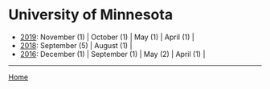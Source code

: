 # University of Minnesota

  * [2019](./university-of-minnesota-2019.md): 
      November (1) | 
      October (1) | 
      May (1) | 
      April (1) | 
  * [2018](./university-of-minnesota-2018.md): 
      September (5) | 
      August (1) | 
  * [2016](./university-of-minnesota-2016.md): 
      December (1) | 
      September (1) | 
      May (2) | 
      April (1) | 

----

[Home](../)
